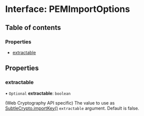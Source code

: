 # Interface: PEMImportOptions

## Table of contents

### Properties

- [extractable](key_import.PEMImportOptions.md#extractable)

## Properties

### extractable

• `Optional` **extractable**: `boolean`

(Web Cryptography API specific) The value to use as
[SubtleCrypto.importKey()](https://developer.mozilla.org/en-US/docs/Web/API/SubtleCrypto/importKey)
`extractable` argument. Default is false.
